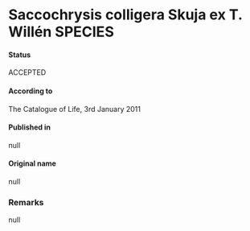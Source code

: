 Saccochrysis colligera Skuja ex T. Willén SPECIES
=======

#### Status
ACCEPTED

#### According to
The Catalogue of Life, 3rd January 2011

#### Published in
null

#### Original name
null

### Remarks
null